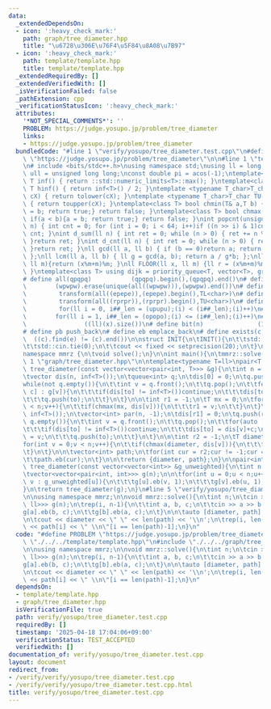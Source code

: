 ```yaml
---
data:
  _extendedDependsOn:
  - icon: ':heavy_check_mark:'
    path: graph/tree_diameter.hpp
    title: "\u6728\u306E\u76F4\u5F84\u8A08\u7B97"
  - icon: ':heavy_check_mark:'
    path: template/template.hpp
    title: template/template.hpp
  _extendedRequiredBy: []
  _extendedVerifiedWith: []
  _isVerificationFailed: false
  _pathExtension: cpp
  _verificationStatusIcon: ':heavy_check_mark:'
  attributes:
    '*NOT_SPECIAL_COMMENTS*': ''
    PROBLEM: https://judge.yosupo.jp/problem/tree_diameter
    links:
    - https://judge.yosupo.jp/problem/tree_diameter
  bundledCode: "#line 1 \"verify/yosupo/tree_diameter.test.cpp\"\n#define PROBLEM\
    \ \"https://judge.yosupo.jp/problem/tree_diameter\"\n\n#line 1 \"template/template.hpp\"\
    \n# include <bits/stdc++.h>\nusing namespace std;\nusing ll = long long;\nusing\
    \ ull = unsigned long long;\nconst double pi = acos(-1);\ntemplate<class T>constexpr\
    \ T inf() { return ::std::numeric_limits<T>::max(); }\ntemplate<class T>constexpr\
    \ T hinf() { return inf<T>() / 2; }\ntemplate <typename T_char>T_char TL(T_char\
    \ cX) { return tolower(cX); }\ntemplate <typename T_char>T_char TU(T_char cX)\
    \ { return toupper(cX); }\ntemplate<class T> bool chmin(T& a,T b) { if(a > b){a\
    \ = b; return true;} return false; }\ntemplate<class T> bool chmax(T& a,T b) {\
    \ if(a < b){a = b; return true;} return false; }\nint popcnt(unsigned long long\
    \ n) { int cnt = 0; for (int i = 0; i < 64; i++)if ((n >> i) & 1)cnt++; return\
    \ cnt; }\nint d_sum(ll n) { int ret = 0; while (n > 0) { ret += n % 10; n /= 10;\
    \ }return ret; }\nint d_cnt(ll n) { int ret = 0; while (n > 0) { ret++; n /= 10;\
    \ }return ret; }\nll gcd(ll a, ll b) { if (b == 0)return a; return gcd(b, a%b);\
    \ };\nll lcm(ll a, ll b) { ll g = gcd(a, b); return a / g*b; };\nll MOD(ll x,\
    \ ll m){return (x%m+m)%m; }\nll FLOOR(ll x, ll m) {ll r = (x%m+m)%m; return (x-r)/m;\
    \ }\ntemplate<class T> using dijk = priority_queue<T, vector<T>, greater<T>>;\n\
    # define all(qpqpq)           (qpqpq).begin(),(qpqpq).end()\n# define UNIQUE(wpwpw)\
    \        (wpwpw).erase(unique(all((wpwpw))),(wpwpw).end())\n# define LOWER(epepe)\
    \         transform(all((epepe)),(epepe).begin(),TL<char>)\n# define UPPER(rprpr)\
    \         transform(all((rprpr)),(rprpr).begin(),TU<char>)\n# define rep(i,upupu)\
    \         for(ll i = 0, i##_len = (upupu);(i) < (i##_len);(i)++)\n# define reps(i,opopo)\
    \        for(ll i = 1, i##_len = (opopo);(i) <= (i##_len);(i)++)\n# define len(x)\
    \                ((ll)(x).size())\n# define bit(n)               (1LL << (n))\n\
    # define pb push_back\n# define eb emplace_back\n# define exists(c, e)       \
    \  ((c).find(e) != (c).end())\n\nstruct INIT{\n\tINIT(){\n\t\tstd::ios::sync_with_stdio(false);\n\
    \t\tstd::cin.tie(0);\n\t\tcout << fixed << setprecision(20);\n\t}\n}INIT;\n\n\
    namespace mmrz {\n\tvoid solve();\n}\n\nint main(){\n\tmmrz::solve();\n}\n#line\
    \ 1 \"graph/tree_diameter.hpp\"\n\ntemplate<typename T=ll>\npair<T, vector<int>>\
    \ tree_diameter(const vector<vector<pair<int, T>>> &g){\n\tint n = (int)g.size();\n\
    \tvector dis(n, inf<T>());\n\tqueue<int> q;\n\tdis[0] = 0;\n\tq.push(0);\n\n\t\
    while(not q.empty()){\n\t\tint v = q.front();\n\t\tq.pop();\n\t\tfor(auto [to,\
    \ c] : g[v]){\n\t\t\tif(dis[to] != inf<T>())continue;\n\t\t\tdis[to] = dis[v]+c;\n\
    \t\t\tq.push(to);\n\t\t}\n\t}\n\n\tint r1 = -1;\n\tT mx = 0;\n\tfor(int v = 0;v\
    \ < n;v++){\n\t\tif(chmax(mx, dis[v])){\n\t\t\tr1 = v;\n\t\t}\n\t}\n\n\tdis.assign(n,\
    \ inf<T>());\n\tvector<int> par(n, -1);\n\tdis[r1] = 0;\n\tq.push(r1);\n\n\twhile(not\
    \ q.empty()){\n\t\tint v = q.front();\n\t\tq.pop();\n\t\tfor(auto [to, c] : g[v]){\n\
    \t\t\tif(dis[to] != inf<T>())continue;\n\t\t\tdis[to] = dis[v]+c;\n\t\t\tpar[to]\
    \ = v;\n\t\t\tq.push(to);\n\t\t}\n\t}\n\n\tint r2 = -1;\n\tT diameter = 0;\n\t\
    for(int v = 0;v < n;v++){\n\t\tif(chmax(diameter, dis[v])){\n\t\t\tr2 = v;\n\t\
    \t}\n\t}\n\n\tvector<int> path;\n\tfor(int cur = r2;cur != -1;cur = par[cur]){\n\
    \t\tpath.eb(cur);\n\t}\n\n\treturn {diameter, path};\n}\n\npair<int, vector<int>>\
    \ tree_diameter(const vector<vector<int>> &g_unweighted){\n\tint n = (int)g_unweighted.size();\n\
    \tvector<vector<pair<int, int>>> g(n);\n\n\tfor(int u = 0;u < n;u++){\n\t\tfor(int\
    \ v : g_unweighted[u]){\n\t\t\tg[u].eb(v, 1);\n\t\t\tg[v].eb(u, 1);\n\t\t}\n\t\
    }\n\treturn tree_diameter(g);\n}\n#line 5 \"verify/yosupo/tree_diameter.test.cpp\"\
    \n\nusing namespace mmrz;\n\nvoid mmrz::solve(){\n\tint n;\n\tcin >> n;\n\tvector<vector<pair<int,\
    \ ll>>> g(n);\n\trep(i, n-1){\n\t\tint a, b, c;\n\t\tcin >> a >> b >> c;\n\t\t\
    g[a].eb(b, c);\n\t\tg[b].eb(a, c);\n\t}\n\n\tauto [diameter, path] = tree_diameter(g);\n\
    \n\tcout << diameter << \" \" << len(path) << '\\n';\n\trep(i, len(path))cout\
    \ << path[i] << \" \\n\"[i == len(path)-1];\n}\n"
  code: "#define PROBLEM \"https://judge.yosupo.jp/problem/tree_diameter\"\n\n#include\
    \ \"./../../template/template.hpp\"\n#include \"./../../graph/tree_diameter.hpp\"\
    \n\nusing namespace mmrz;\n\nvoid mmrz::solve(){\n\tint n;\n\tcin >> n;\n\tvector<vector<pair<int,\
    \ ll>>> g(n);\n\trep(i, n-1){\n\t\tint a, b, c;\n\t\tcin >> a >> b >> c;\n\t\t\
    g[a].eb(b, c);\n\t\tg[b].eb(a, c);\n\t}\n\n\tauto [diameter, path] = tree_diameter(g);\n\
    \n\tcout << diameter << \" \" << len(path) << '\\n';\n\trep(i, len(path))cout\
    \ << path[i] << \" \\n\"[i == len(path)-1];\n}\n"
  dependsOn:
  - template/template.hpp
  - graph/tree_diameter.hpp
  isVerificationFile: true
  path: verify/yosupo/tree_diameter.test.cpp
  requiredBy: []
  timestamp: '2025-04-18 17:04:06+09:00'
  verificationStatus: TEST_ACCEPTED
  verifiedWith: []
documentation_of: verify/yosupo/tree_diameter.test.cpp
layout: document
redirect_from:
- /verify/verify/yosupo/tree_diameter.test.cpp
- /verify/verify/yosupo/tree_diameter.test.cpp.html
title: verify/yosupo/tree_diameter.test.cpp
---
```

